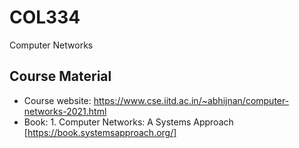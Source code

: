 # COL334
Computer Networks
## Course Material
* Course website: https://www.cse.iitd.ac.in/~abhijnan/computer-networks-2021.html
* Book: 1. Computer Networks: A Systems Approach [https://book.systemsapproach.org/]
